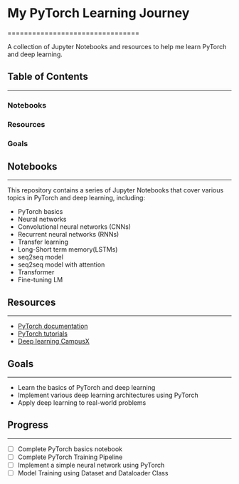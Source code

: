 # My PyTorch Learning Journey
================================


A collection of Jupyter Notebooks and resources to help me learn PyTorch and deep learning.


## Table of Contents
-----------------
### Notebooks
### Resources
### Goals


## Notebooks
------------

This repository contains a series of Jupyter Notebooks that cover various topics in PyTorch and deep learning, including:

* PyTorch basics
* Neural networks
* Convolutional neural networks (CNNs)
* Recurrent neural networks (RNNs)
* Transfer learning
* Long-Short term memory(LSTMs)
* seq2seq model
* seq2seq model with attention
* Transformer
* Fine-tuning LM


## Resources
------------

* [PyTorch documentation](([Docs](https://pytorch.org/docs/stable/index.html)))
* [PyTorch tutorials]((https://www.youtube.com/playlist?list=PLKnIA16_Rmvboy8bmDCjwNHgTaYH2puK7))
* [Deep learning CampusX]((https://www.youtube.com/playlist?list=PLKnIA16_RmvYuZauWaPlRTC54KxSNLtNn))


## Goals
------

* Learn the basics of PyTorch and deep learning
* Implement various deep learning architectures using PyTorch
* Apply deep learning to real-world problems


## Progress
----------

* [ ] Complete PyTorch basics notebook
* [ ] Complete PyTorch Training Pipeline
* [ ] Implement a simple neural network using PyTorch
* [ ] Model Training using Dataset and Dataloader Class